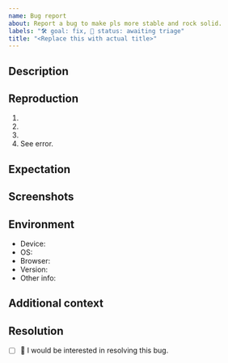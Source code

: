 ```yaml
---
name: Bug report
about: Report a bug to make pls more stable and rock solid.
labels: "🛠 goal: fix, 🚦 status: awaiting triage"
title: "<Replace this with actual title>"
---
```


## Description
<!-- Concisely describe the bug. -->

## Reproduction
<!-- Provide detailed steps to reproduce the bug. -->
1. <!-- Step 1 ... -->
2. <!-- Step 2 ... -->
3. <!-- Step 3 ... -->
4. See error.

## Expectation
<!-- Concisely describe what you expected to happen. -->

## Screenshots
<!-- Add screenshots to show the problem; or delete the section entirely. -->

## Environment
<!-- Please complete this, unless you are certain the problem is not environment specific. -->
 - Device: <!-- (_eg._ iPhone Xs; laptop) -->
 - OS: <!-- (_eg._ iOS 13.5; Fedora 32) -->
 - Browser: <!-- (_eg._ Safari; Firefox) -->
 - Version: <!-- (_eg._ 13; 73) -->
 - Other info: <!-- (_eg._ display resolution, ease-of-access settings) -->

## Additional context
<!-- Add any other context about the problem here; or delete the section entirely. -->

## Resolution
<!-- Replace the [ ] with [x] to check the box. -->
- [ ] 🙋 I would be interested in resolving this bug.

